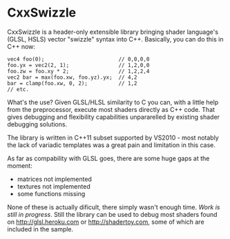 CxxSwizzle
==========

CxxSwizzle is a header-only extensible library bringing shader language's (GLSL, HSLS) vector "swizzle" syntax into C++. Basically, you can do this in C++ now:

	vec4 foo(0);		 		        // 0,0,0,0
	foo.yx = vec2(2, 1); 		        // 1,2,0,0
	foo.zw = foo.xy * 2; 				// 1,2,2,4
	vec2 bar = max(foo.xw, foo.yz).yx;  // 4,2
	bar = clamp(foo.xw, 0, 2);			// 1,2	
	// etc.

What's the use? Given GLSL/HLSL similarity to C you can, with a little help from the preprocessor, execute most shaders directly as C++ code. That gives debugging and flexibility capabilities unpararelled by existing shader debugging solutions. 

The library is written in C++11 subset supported by VS2010 - most notably the lack of variadic templates was a great pain and limitation in this case.

As far as compability with GLSL goes, there are some huge gaps at the moment:
* matrices not implemented
* textures not implemented
* some functions missing

None of these is actually dificult, there simply wasn't enough time. *Work is still in progress*. Still the library can be used to debug most shaders found on http://glsl.heroku.com or http://shadertoy.com, some of which are included in the sample.
